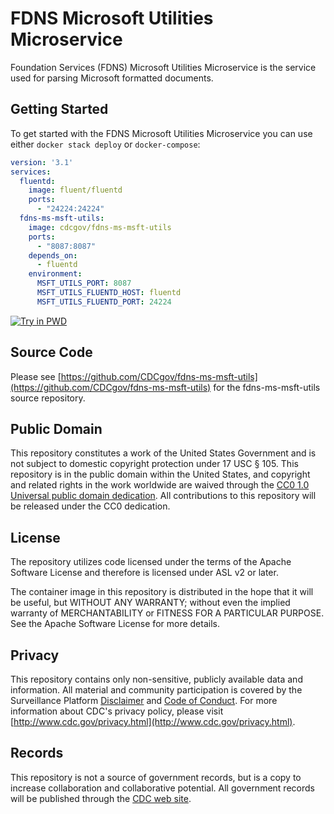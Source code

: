 # FDNS Microsoft Utilities Microservice

Foundation Services (FDNS) Microsoft Utilities Microservice is the service used for parsing Microsoft formatted documents.

## Getting Started

To get started with the FDNS Microsoft Utilities Microservice you can use either `docker stack deploy` or `docker-compose`:

```yaml
version: '3.1'
services:
  fluentd:
    image: fluent/fluentd
    ports:
      - "24224:24224"
  fdns-ms-msft-utils:
    image: cdcgov/fdns-ms-msft-utils
    ports:
      - "8087:8087"
    depends_on:
      - fluentd
    environment:
      MSFT_UTILS_PORT: 8087
      MSFT_UTILS_FLUENTD_HOST: fluentd
      MSFT_UTILS_FLUENTD_PORT: 24224
```

[![Try in PWD](https://raw.githubusercontent.com/play-with-docker/stacks/master/assets/images/button.png)](http://play-with-docker.com?stack=https://raw.githubusercontent.com/CDCgov/fdns-ms-msft-utils/master/stack.yml)

## Source Code

Please see [https://github.com/CDCgov/fdns-ms-msft-utils](https://github.com/CDCgov/fdns-ms-msft-utils) for the fdns-ms-msft-utils source repository.

## Public Domain

This repository constitutes a work of the United States Government and is not subject to domestic copyright protection under 17 USC § 105. This repository is in the public domain within the United States, and copyright and related rights in the work worldwide are waived through the [CC0 1.0 Universal public domain dedication](https://creativecommons.org/publicdomain/zero/1.0/). All contributions to this repository will be released under the CC0 dedication.

## License

The repository utilizes code licensed under the terms of the Apache Software License and therefore is licensed under ASL v2 or later.

The container image in this repository is distributed in the hope that it will be useful, but WITHOUT ANY WARRANTY; without even the implied warranty of MERCHANTABILITY or FITNESS FOR A PARTICULAR PURPOSE. See the Apache Software License for more details.

## Privacy

This repository contains only non-sensitive, publicly available data and information. All material and community participation is covered by the Surveillance Platform [Disclaimer](https://github.com/CDCgov/template/blob/master/DISCLAIMER.md) and [Code of Conduct](https://github.com/CDCgov/template/blob/master/code-of-conduct.md).
For more information about CDC's privacy policy, please visit [http://www.cdc.gov/privacy.html](http://www.cdc.gov/privacy.html).

## Records

This repository is not a source of government records, but is a copy to increase collaboration and collaborative potential. All government records will be published through the [CDC web site](http://www.cdc.gov).